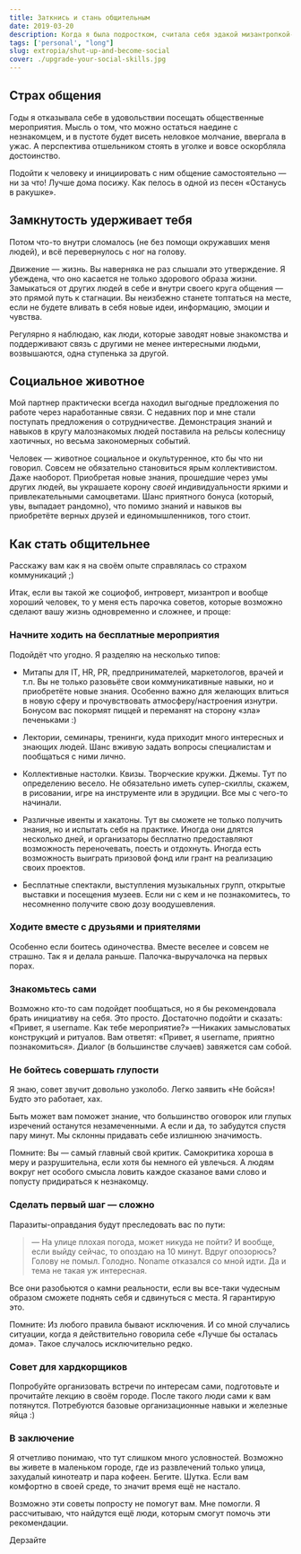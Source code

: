 ```yaml
---
title: Заткнись и стань общительным
date: 2019-03-20
description: Когда я была подростком, считала себя эдакой мизантропкой-одиночкой, которой чуждо людское общество и противна сама его суть. Слово «человечность» имело негативный подтекст, и звучало для моих ушей словно ругательство. Со временем юношеский максимализм сходил на убыль. Мизантропию и угрюмость сменили социофобия и скромность. Общественные места, центральные улочки, транспорт в часы пик — всё это вызывало раздражение. Долгое присутствие среди них — опустошало. Дома я залечивала «раны», восполняя запасы сил.
tags: ['personal', "long"]
slug: extropia/shut-up-and-become-social
cover: ./upgrade-your-social-skills.jpg
---
```


## Страх общения

Годы я отказывала себе в удовольствии посещать общественные мероприятия. Мысль о том, что можно остаться наедине с незнакомцем, и в пустоте будет висеть неловкое молчание, ввергала в ужас. А перспектива отшельником стоять в уголке и вовсе оскорбляла достоинство.

Подойти к человеку и инициировать с ним общение самостоятельно — ни за что! Лучше дома посижу. Как пелось в одной из песен «Останусь в ракушке».

## Замкнутость удерживает тебя

Потом что-то внутри сломалось (не без помощи окружавших меня людей), и всё перевернулось с ног на голову.

Движение — жизнь. Вы наверняка не раз слышали это утверждение. Я убеждена, что оно касается не только здорового образа жизни. Замыкаться от других людей в себе и внутри своего круга общения — это прямой путь к стагнации. Вы неизбежно станете топтаться на месте, если не будете вливать в себя новые идеи, информацию, эмоции и чувства.

Регулярно я наблюдаю, как люди, которые заводят новые знакомства и поддерживают связь с другими не менее интересными людьми, возвышаются, одна ступенька за другой.

## Социальное животное

Мой партнер практически всегда находил выгодные предложения по работе через наработанные связи. С недавних пор и мне стали поступать предложения о сотрудничестве. Демонстрация знаний и навыков в кругу малознакомых людей поставила на рельсы колесницу хаотичных, но весьма закономерных событий.

Человек — животное социальное и окультуренное, кто бы что ни говорил. Совсем не обязательно становиться ярым коллективистом. Даже наоборот. Приобретая новые знания, прошедшие через умы других людей, вы украшаете корону _своей_ индивидуальности яркими и привлекательными самоцветами. Шанс приятного бонуса (который, увы, выпадает рандомно), что помимо знаний и навыков вы приобретёте верных друзей и единомышленников, того стоит.

## Как стать общительнее

Расскажу вам как я на своём опыте справлялась со страхом коммуникаций ;)

Итак, если вы такой же социофоб, интроверт, мизантроп и вообще хороший человек, то у меня есть парочка советов, которые возможно сделают вашу жизнь одновременно и сложнее, и проще:

### Начните ходить на бесплатные мероприятия

Подойдёт что угодно. Я разделяю на несколько типов:

- Митапы для IT, HR, PR, предпринимателей, маркетологов, врачей и т.п. Вы не только разовьёте свои коммуникативные навыки, но и приобретёте новые знания. Особенно важно для желающих влиться в новую сферу и прочувствовать атмосферу/настроения изнутри. Бонусом вас покормят пиццей и переманят на сторону «зла» печеньками :)

- Лектории, семинары, тренинги, куда приходит много интересных и знающих людей. Шанс вживую задать вопросы специалистам и пообщаться с ними лично.

- Коллективные настолки. Квизы. Творческие кружки. Джемы. Тут по определению весело. Не обязательно иметь супер-скиллы, скажем, в рисовании, игре на инструменте или в эрудиции. Все мы с чего-то начинали.

- Различные ивенты и хакатоны. Тут вы сможете не только получить знания, но и испытать себя на практике. Иногда они длятся несколько дней, и организаторы бесплатно предоставляют возможность переночевать, поесть и отдохнуть. Иногда есть возможность выиграть призовой фонд или грант на реализацию своих проектов.

- Бесплатные спектакли, выступления музыкальных групп, открытые выставки и посещения музеев. Если ни с кем и не познакомитесь, то несомненно получите свою дозу воодушевления.

### Ходите вместе с друзьями и приятелями

Особенно если боитесь одиночества. Вместе веселее и совсем не страшно. Так я и делала раньше. Палочка-выручалочка на первых порах.

### Знакомьтесь сами

Возможно кто-то сам подойдет пообщаться, но я бы рекомендовала брать инициативу на себя. Это просто. Достаточно подойти и сказать:
«Привет, я username. Как тебе мероприятие?» —Никаких замысловатых конструкций и ритуалов. Вам ответят:
«Привет, я username, приятно познакомиться».
Диалог (в большинстве случаев) завяжется сам собой.

### Не бойтесь совершать глупости

Я знаю, совет звучит довольно узколобо. Легко заявить «Не бойся»! Будто это работает, хах.

Быть может вам поможет знание, что большинство оговорок или глупых изречений останутся незамеченными. А если и да, то забудутся спустя пару минут. Мы склонны придавать себе излишнюю значимость.

Помните: Вы — самый главный свой критик. Самокритика хороша в меру и разрушительна, если хотя бы немного ей увлечься. А людям вокруг нет особого смысла ловить каждое сказаное вами слово и попусту придираться к незнакомцу.

### Сделать первый шаг — сложно

Паразиты-оправдания будут преследовать вас по пути:

> — На улице плохая погода, может никуда не пойти? И вообще, если выйду сейчас, то опоздаю на 10 минут. Вдруг опозорюсь? Голову не помыл. Голодно. Noname отказался со мной идти. Да и тема не такая уж интересная.

Все они разобьются о камни реальности, если вы все-таки чудесным образом сможете поднять себя и сдвинуться с места. Я гарантирую это.

Помните: Из любого правила бывают исключения. И со мной случались ситуации, когда я действительно говорила себе «Лучше бы осталась дома». Такое случалось исключительно редко.

### Совет для хардкорщиков

Попробуйте организовать встречи по интересам сами, подготовьте и прочитайте лекцию в своём городе. После такого люди сами к вам потянутся. Потребуются базовые организационные навыки и железные яйца :)

### В заключение

Я отчетливо понимаю, что тут слишком много условностей. Возможно вы живете в маленьком городе, где из развлечений только улица, захудалый кинотеатр и пара кофеен. Бегите. Шутка. Если вам комфортно в своей среде, то значит время ещё не настало.

Возможно эти советы попросту не помогут вам. Мне помогли. Я рассчитываю, что найдутся ещё люди, которым смогут помочь эти рекомендации.

Дерзайте
